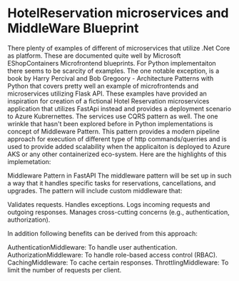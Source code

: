 # HotelReservation microservices and MiddleWare Blueprint
There plenty of examples of different of microservices that utilize .Net Core as platform. These are documented quite well by Microsoft EShopContainers Microfrontend blueprints.
For Python implementaiton there seems to be scarcity of examples.  The one notable exception, is a book by Harry Percival and Bob Gregoory  -  Architecture Patterns with Python that covers pretty well
an example of microfrontends and microservices utilizing Flask API.  These examples have provided an inspiration for creation of a fictional Hotel Reservation microservices application that utilizes FastApi instead and provides a deployment scenario to Azure Kubrernettes.  The services use CQRS pattern as well.   The one wrinkle that hasn't been explored before in Python implementations is concept of Middleware Pattern.
This pattern provides a modern pipeline approach for execution of different type of http commands/querries and is used to provide added scalability when the applicaiton is deployed to Azure AKS or any other containerized eco-system.
Here are the highlights of this implemetation:

Middleware Pattern in FastAPI
The middleware pattern will be set up in such a way that it handles specific tasks for reservations, cancellations, and upgrades.
The pattern will include custom middleware that:

Validates requests.
Handles exceptions.
Logs incoming requests and outgoing responses.
Manages cross-cutting concerns (e.g., authentication, authorization).

In addition following benefits can be derived from this approach:

AuthenticationMiddleware: To handle user authentication.
AuthorizationMiddleware: To handle role-based access control (RBAC).
CachingMiddleware: To cache certain responses.
ThrottlingMiddleware: To limit the number of requests per client.


